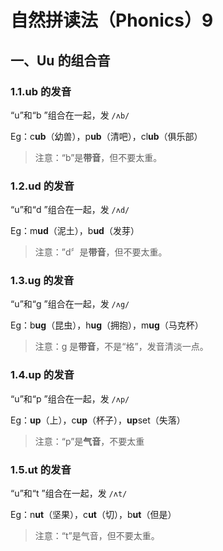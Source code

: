 # 自然拼读法（Phonics）9

## 一、Uu 的组合音

### 1.1.ub 的发音

“u”和“b  ”组合在一起，发 `/ʌb/`

Eg：c**ub**（幼兽），p**ub**（清吧），cl**ub**（俱乐部）

> 注意：“b”是**带音**，但不要太重。

### 1.2.ud 的发音

“u”和“d  ”组合在一起，发 `/ʌd/`

Eg：m**ud**（泥土），b**ud**（发芽）

> 注意：”d〞是**带音**，但不要太重。

### 1.3.ug 的发音

“u”和“g  ”组合在一起，发 `/ʌg/`

Eg：b**ug**（昆虫），h**ug**（拥抱），m**ug**（马克杯）

> 注意：g 是**带音**，不是“格”，发音清淡一点。

### 1.4.up 的发音

“u”和“p  ”组合在一起，发 `/ʌp/`

Eg：**up**（上），c**up**（杯子），**up**set（失落）

> 注意：“p”是**气音**，不要太重

### 1.5.ut 的发音

“u”和“t  ”组合在一起，发 `/ʌt/`

Eg：n**ut**（坚果），c**ut**（切），b**ut**（但是）

> 注意：“t”是气音，但不要太重。
